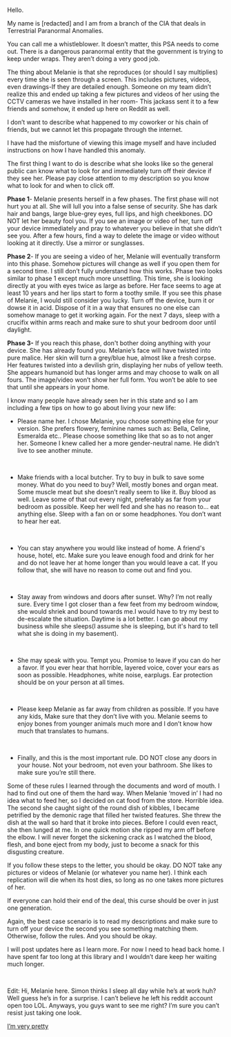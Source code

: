 Hello.

My name is \[redacted\] and I am from a branch of the CIA that deals in Terrestrial Paranormal Anomalies.

You can call me a whistleblower. It doesn’t matter, this PSA needs to come out. There is a dangerous paranormal entity that the government is trying to keep under wraps. They aren’t doing a very good job.

The thing about Melanie is that she reproduces (or should I say multiplies) every time she is seen through a screen. This includes pictures, videos, even drawings-If they are detailed enough. Someone on my team didn’t realize this and ended up taking a few pictures and videos of her using the CCTV cameras we have installed in her room- This jackass sent it to a few friends and somehow, it ended up here on Reddit as well.

I don’t want to describe what happened to my coworker or his chain of friends, but we cannot let this propagate through the internet.

I have had the misfortune of viewing this image myself and have included instructions on how I have handled this anomaly.

The first thing I want to do is describe what she looks like so the general public can know what to look for and immediately turn off their device if they see her. Please pay close attention to my description so you know what to look for and when to click off.

**Phase 1**\- Melanie presents herself in a few phases. The first phase will not hurt you at all. She will lull you into a false sense of security. She has dark hair and bangs, large blue-grey eyes, full lips, and high cheekbones. DO NOT let her beauty fool you. If you see an image or video of her, turn off your device immediately and pray to whatever you believe in that she didn’t see you. After a few hours, find a way to delete the image or video without looking at it directly. Use a mirror or sunglasses.

**Phase 2**\- If you are seeing a video of her, Melanie will eventually transform into this phase. Somehow pictures will change as well if you open them for a second time. I still don’t fully understand how this works. Phase two looks similar to phase 1 except much more unsettling. This time, she is looking directly at you with eyes twice as large as before. Her face seems to age at least 10 years and her lips start to form a toothy smile. If you see this phase of Melanie, I would still consider you lucky. Turn off the device, burn it or dowse it in acid. Dispose of it in a way that ensures no one else can somehow manage to get it working again. For the next 7 days, sleep with a crucifix within arms reach and make sure to shut your bedroom door until daylight.

**Phase 3-** If you reach this phase, don't bother doing anything with your device. She has already found you. Melanie’s face will have twisted into pure malice. Her skin will turn a grey/blue hue, almost like a fresh corpse. Her features twisted into a devilish grin, displaying her nubs of yellow teeth. She appears humanoid but has longer arms and may choose to walk on all fours. The image/video won’t show her full form. You won’t be able to see that until she appears in your home.

I know many people have already seen her in this state and so I am including a few tips on how to go about living your new life:

* Please name her. I chose Melanie, you choose something else for your version. She prefers flowery, feminine names such as: Bella, Celine, Esmeralda etc.. Please choose something like that so as to not anger her. Someone I knew called her a more gender-neutral name. He didn’t live to see another minute.

&#x200B;

* Make friends with a local butcher. Try to buy in bulk to save some money. What do you need to buy? Well, mostly bones and organ meat. Some muscle meat but she doesn’t really seem to like it. Buy blood as well. Leave some of that out every night, preferably as far from your bedroom as possible. Keep her well fed and she has no reason to… eat anything else. Sleep with a fan on or some headphones. You don’t want to hear her eat.

&#x200B;

* You can stay anywhere you would like instead of home. A friend's house, hotel, etc. Make sure you leave enough food and drink for her and do not leave her at home longer than you would leave a cat. If you follow that, she will have no reason to come out and find you.

&#x200B;

* Stay away from windows and doors after sunset. Why? I’m not really sure. Every time I got closer than a few feet from my bedroom window, she would shriek and bound towards me.I would have to try my best to de-escalate the situation. Daytime is a lot better. I can go about my business while she sleeps(I assume she is sleeping, but it's hard to tell what she is doing in my basement).

&#x200B;

* She may speak with you. Tempt you. Promise to leave if you can do her a favor. If you ever hear that horrible, layered voice, cover your ears as soon as possible. Headphones, white noise, earplugs. Ear protection should be on your person at all times.

&#x200B;

* Please keep Melanie as far away from children as possible. If you have any kids, Make sure that they don’t live with you. Melanie seems to enjoy bones from younger animals much more and I don’t know how much that translates to humans.

&#x200B;

* Finally, and this is the most important rule. DO NOT close any doors in your house. Not your bedroom, not even your bathroom. She likes to make sure you’re still there.

Some of these rules I learned through the documents and word of mouth. I had to find out one of them the hard way. When Melanie ‘moved in’ I had no idea what to feed her, so I decided on cat food from the store. Horrible idea. The second she caught sight of the round dish of kibbles, I became petrified by the demonic rage that filled her twisted features. She threw the dish at the wall so hard that it broke into pieces. Before I could even react, she then lunged at me. In one quick motion she ripped my arm off before the elbow. I will never forget the sickening crack as I watched the blood, flesh, and bone eject from my body, just to become a snack for this disgusting creature.

If you follow these steps to the letter, you should be okay. DO NOT take any pictures or videos of Melanie (or whatever you name her). I think each replication will die when its host dies, so long as no one takes more pictures of her.

If everyone can hold their end of the deal, this curse should be over in just one generation.

Again, the best case scenario is to read my descriptions and make sure to turn off your device the second you see something matching them. Otherwise, follow the rules. And you should be okay.

I will post updates here as I learn more. For now I need to head back home. I have spent far too long at this library and I wouldn’t dare keep her waiting much longer.

&#x200B;

Edit: Hi, Melanie here. Simon thinks I sleep all day while he’s at work huh? Well guess he’s in for a surprise. I can’t believe he left his reddit account open too LOL. Anyways, you guys want to see me right? I’m sure you can’t resist just taking one look.

[I’m very pretty](https://www.reddit.com/r/TerrifyingAsFuck/comments/uunoqh/briish_people/)  

&#x200B;